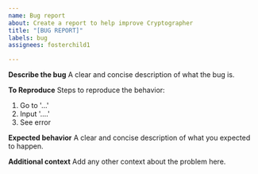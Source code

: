 ```yaml
---
name: Bug report
about: Create a report to help improve Cryptographer
title: "[BUG REPORT]"
labels: bug
assignees: fosterchild1

---
```


**Describe the bug**
A clear and concise description of what the bug is.

**To Reproduce**
Steps to reproduce the behavior:
1. Go to '...'
2. Input '....'
3. See error

**Expected behavior**
A clear and concise description of what you expected to happen.

**Additional context**
Add any other context about the problem here.
